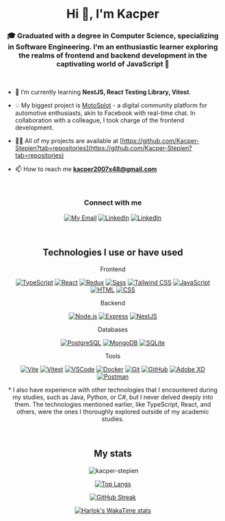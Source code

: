 <h1 align="center">Hi 👋, I'm Kacper</h1>
<h3 align="center">🎓 Graduated with a degree in Computer Science, specializing in Software Engineering. I'm an enthusiastic learner exploring the realms of frontend and backend development in the captivating world of JavaScript 🚀</h3>
<br>

- 🌱 I’m currently learning **NestJS, React Testing Library, Vitest**.

- 💡 My biggest project is [MotoSplot](https://github.com/Kacper-Stepien/MotoSplot) - a digital community platform for automotive enthusiasts, akin to Facebook with real-time chat. In collaboration with a colleague, I took charge of the frontend development.

- 👨‍💻 All of my projects are available at [https://github.com/Kacper-Stepien?tab=repositories](https://github.com/Kacper-Stepien?tab=repositories)

- 📫 How to reach me **kacper2007x48@gmail.com**
<br>
<div align="center">
<h3>Connect with me</h3>
<p>
  
  [![My Email](https://skillicons.dev/icons?i=gmail)](mailto:kacper2007x48@gmail.com)
  [![LinkedIn](https://skillicons.dev/icons?i=linkedin)](https://www.linkedin.com/in/kacper-st%C4%99pie%C5%84/)
  [![LinkedIn](https://skillicons.dev/icons?i=instagram)](https://www.instagram.com/kacper2076/?hl=pl)
  
</p>
</div>
<br>
<div align="center">
<h2>Technologies I use or have used</h2>
<p>Frontend</p>

[![TypeScript](https://skillicons.dev/icons?i=ts)](https://www.typescriptlang.org/)
[![React](https://skillicons.dev/icons?i=react)](https://reactjs.org/)
[![Redux](https://skillicons.dev/icons?i=redux)](https://redux.js.org/)
[![Sass](https://skillicons.dev/icons?i=sass)](https://sass-lang.com/)
[![Tailwind CSS](https://skillicons.dev/icons?i=tailwindcss)](https://tailwindcss.com/)
[![JavaScript](https://skillicons.dev/icons?i=js)](https://developer.mozilla.org/en-US/docs/Web/JavaScript)
[![HTML](https://skillicons.dev/icons?i=html)](https://developer.mozilla.org/en-US/docs/Web/HTML)
[![CSS](https://skillicons.dev/icons?i=css)](https://developer.mozilla.org/en-US/docs/Web/CSS)

<p>Backend</p>

[![Node.js](https://skillicons.dev/icons?i=nodejs)](https://nodejs.org/)
[![Express](https://skillicons.dev/icons?i=express)](https://expressjs.com/)
[![NestJS](https://skillicons.dev/icons?i=nest)](https://nestjs.com/)

<p>Databases</p>

[![PostgreSQL](https://skillicons.dev/icons?i=postgres)](https://www.postgresql.org/)
[![MongoDB](https://skillicons.dev/icons?i=mongodb)](https://www.mongodb.com/)
[![SQLite](https://skillicons.dev/icons?i=sqlite)](https://www.sqlite.org/)


<p>Tools</p>

[![Vite](https://skillicons.dev/icons?i=vite)](https://vitejs.dev/)
[![Vitest](https://skillicons.dev/icons?i=vitest)](https://vitest.dev/)
[![VSCode](https://skillicons.dev/icons?i=vscode)](https://code.visualstudio.com/)
[![Docker](https://skillicons.dev/icons?i=docker)](https://www.docker.com/)
[![Git](https://skillicons.dev/icons?i=git)](https://git-scm.com/)
[![GitHub](https://skillicons.dev/icons?i=github)](https://github.com/)
[![Adobe XD](https://skillicons.dev/icons?i=xd)](https://www.adobe.com/products/xd.html)
[![Postman](https://skillicons.dev/icons?i=postman)](https://www.postman.com/)

<p>* I also have experience with other technologies that I encountered during my studies, such as Java, Python, or C#, but I never delved deeply into them. The technologies mentioned earlier, like TypeScript, React, and others, were the ones I thoroughly explored outside of my academic studies.</p>
<br>
</div>

<div align="center">
<h2>My stats</h2>

<p>&nbsp;<img align="center" src="https://github-readme-stats.vercel.app/api?username=kacper-stepien&show_icons=true&locale=en&theme=tokyonight" alt="kacper-stepien" /></p>

[![Top Langs](https://github-readme-stats.vercel.app/api/top-langs/?username=Kacper-Stepien&layout=donut&theme=tokyonight)](https://github.com/anuraghazra/github-readme-stats)

[![GitHub Streak](http://github-readme-streak-stats.herokuapp.com?user=Kacper-Stepien&theme=tokyonight)](https://git.io/streak-stats)

[![Harlok's WakaTime stats](https://github-readme-stats.vercel.app/api/wakatime?username=kacper2076&theme=tokyonight)](https://github.com/anuraghazra/github-readme-stats)

</div>
